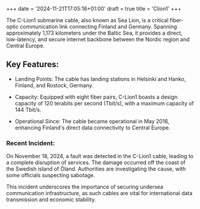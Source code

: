 +++
date = '2024-11-21T17:05:16+01:00'
draft = true
title = 'Clion1'
+++


The C-Lion1 submarine cable, also known as Sea Lion, is a critical fiber-optic communication link connecting Finland and Germany. Spanning approximately 1,173 kilometers under the Baltic Sea, it provides a direct, low-latency, and secure internet backbone between the Nordic region and Central Europe.


## Key Features:

* Landing Points: The cable has landing stations in Helsinki and Hanko, Finland, and Rostock, Germany.


* Capacity: Equipped with eight fiber pairs, C-Lion1 boasts a design capacity of 120 terabits per second (Tbit/s), with a maximum capacity of 144 Tbit/s.


* Operational Since: The cable became operational in May 2016, enhancing Finland's direct data connectivity to Central Europe.

### Recent Incident:

On November 18, 2024, a fault was detected in the C-Lion1 cable, leading to a complete disruption of services. The damage occurred off the coast of the Swedish island of Öland. Authorities are investigating the cause, with some officials suspecting sabotage.

This incident underscores the importance of securing undersea communication infrastructure, as such cables are vital for international data transmission and economic stability.